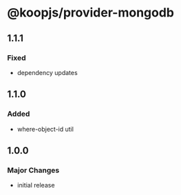 # @koopjs/provider-mongodb

## 1.1.1
### Fixed
- dependency updates

## 1.1.0
### Added
- where-object-id util

## 1.0.0
### Major Changes
- initial release